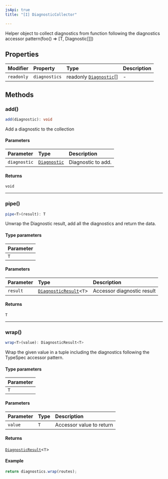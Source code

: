 ```yaml
---
jsApi: true
title: "[I] DiagnosticCollector"

---
```

Helper object to collect diagnostics from function following the diagnostics accessor pattern(foo() => [T, Diagnostic[]])

## Properties

| Modifier | Property | Type | Description |
| :------ | :------ | :------ | :------ |
| `readonly` | `diagnostics` | readonly [`Diagnostic`](Diagnostic.md)[] | - |

## Methods

### add()

```ts
add(diagnostic): void
```

Add a diagnostic to the collection

#### Parameters

| Parameter | Type | Description |
| :------ | :------ | :------ |
| `diagnostic` | [`Diagnostic`](Diagnostic.md) | Diagnostic to add. |

#### Returns

`void`

***

### pipe()

```ts
pipe<T>(result): T
```

Unwrap the Diagnostic result, add all the diagnostics and return the data.

#### Type parameters

| Parameter |
| :------ |
| `T` |

#### Parameters

| Parameter | Type | Description |
| :------ | :------ | :------ |
| `result` | [`DiagnosticResult`](../type-aliases/DiagnosticResult.md)<`T`\> | Accessor diagnostic result |

#### Returns

`T`

***

### wrap()

```ts
wrap<T>(value): DiagnosticResult<T>
```

Wrap the given value in a tuple including the diagnostics following the TypeSpec accessor pattern.

#### Type parameters

| Parameter |
| :------ |
| `T` |

#### Parameters

| Parameter | Type | Description |
| :------ | :------ | :------ |
| `value` | `T` | Accessor value to return |

#### Returns

[`DiagnosticResult`](../type-aliases/DiagnosticResult.md)<`T`\>

#### Example

```ts
return diagnostics.wrap(routes);
```
